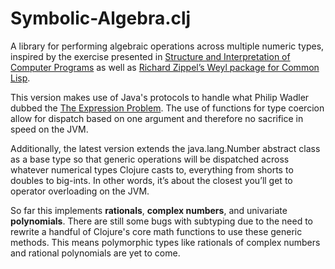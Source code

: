 # Symbolic-Algebra.clj

A library for performing algebraic operations across multiple numeric types, inspired by the exercise presented in [Structure and Interpretation of Computer Programs](https://mitpress.mit.edu/sicp/) as well as [Richard Zippel’s Weyl package for Common Lisp](http://www.cs.cornell.edu/rz/computer-algebra.html). 

This version makes use of Java's protocols to handle what Philip Wadler dubbed the [The Expression Problem](http://homepages.inf.ed.ac.uk/wadler/papers/expression/expression.txt). The use of functions for type coercion allow for dispatch based on one argument and therefore no sacrifice in speed on the JVM. 

Additionally, the latest version extends the java.lang.Number abstract class as a base type so that generic operations will be dispatched across whatever numerical types Clojure casts to, everything from shorts to doubles to big-ints. In other words, it’s about the closest you’ll get to operator overloading on the JVM.

So far this implements **rationals**, **complex numbers**, and univariate **polynomials**. There are still some bugs with subtyping due to the need to rewrite a handful of Clojure's core math functions to use these generic methods. This means polymorphic types like rationals of complex numbers and rational polynomials are yet to come.